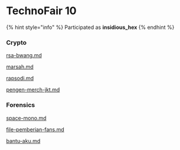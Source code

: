 # TechnoFair 10

{% hint style="info" %}
Participated as **insidious\_hex**
{% endhint %}

### Crypto

[rsa-bwang.md](rsa-bwang.md "mention")

[marsah.md](marsah.md "mention")

[rapsodi.md](rapsodi.md "mention")

[pengen-merch-jkt.md](pengen-merch-jkt.md "mention")

### Forensics

[space-mono.md](space-mono.md "mention")

[file-pemberian-fans.md](file-pemberian-fans.md "mention")

[bantu-aku.md](bantu-aku.md "mention")
